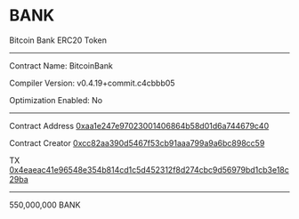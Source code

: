 # BANK

Bitcoin Bank ERC20 Token

------

Contract Name:	BitcoinBank

Compiler Version:	v0.4.19+commit.c4cbbb05

Optimization Enabled:	No

------


Contract Address
[0xaa1e247e97023001406864b58d01d6a744679c40](https://etherscan.io/address/0xaa1e247e97023001406864b58d01d6a744679c40)

Contract Creator
[0xcc82aa390d5467f53cb91aaa799a9a6bc898cc59](https://etherscan.io/address/0xcc82aa390d5467f53cb91aaa799a9a6bc898cc59)

TX
[0x4eaeac41e96548e354b814cd1c5d452312f8d274cbc9d56979bd1cb3e18c29ba](https://etherscan.io/tx/0x4eaeac41e96548e354b814cd1c5d452312f8d274cbc9d56979bd1cb3e18c29ba)

----

550,000,000 BANK
